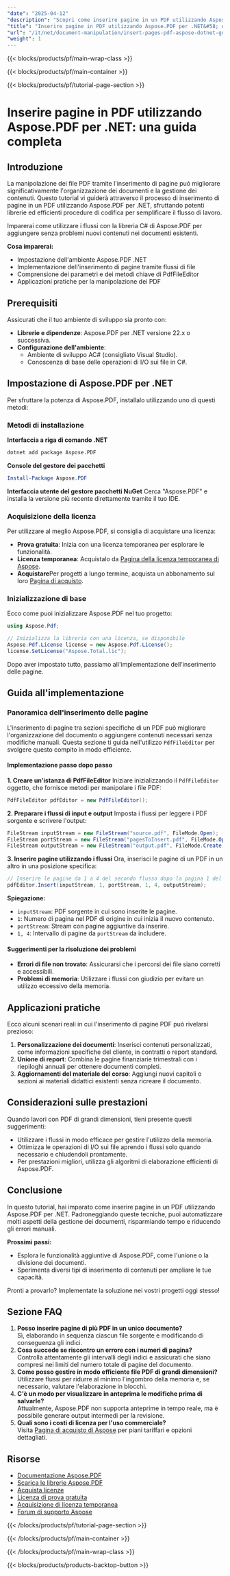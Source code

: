 ```yaml
---
"date": "2025-04-12"
"description": "Scopri come inserire pagine in un PDF utilizzando Aspose.PDF per .NET. Questa guida passo passo copre tutto, dalla configurazione all'implementazione, ed è perfetta per gli sviluppatori C#."
"title": "Inserire pagine in PDF utilizzando Aspose.PDF per .NET&#58; una guida completa alla manipolazione dei documenti"
"url": "/it/net/document-manipulation/insert-pages-pdf-aspose-dotnet-guide/"
"weight": 1
---
```


{{< blocks/products/pf/main-wrap-class >}}

{{< blocks/products/pf/main-container >}}

{{< blocks/products/pf/tutorial-page-section >}}


# Inserire pagine in PDF utilizzando Aspose.PDF per .NET: una guida completa

## Introduzione

La manipolazione dei file PDF tramite l'inserimento di pagine può migliorare significativamente l'organizzazione dei documenti e la gestione dei contenuti. Questo tutorial vi guiderà attraverso il processo di inserimento di pagine in un PDF utilizzando Aspose.PDF per .NET, sfruttando potenti librerie ed efficienti procedure di codifica per semplificare il flusso di lavoro.

Imparerai come utilizzare i flussi con la libreria C# di Aspose.PDF per aggiungere senza problemi nuovi contenuti nei documenti esistenti.

**Cosa imparerai:**
- Impostazione dell'ambiente Aspose.PDF .NET
- Implementazione dell'inserimento di pagine tramite flussi di file
- Comprensione dei parametri e dei metodi chiave di PdfFileEditor
- Applicazioni pratiche per la manipolazione dei PDF

## Prerequisiti

Assicurati che il tuo ambiente di sviluppo sia pronto con:

- **Librerie e dipendenze**: Aspose.PDF per .NET versione 22.x o successiva.
- **Configurazione dell'ambiente**:
  - Ambiente di sviluppo AC# (consigliato Visual Studio).
  - Conoscenza di base delle operazioni di I/O sui file in C#.

## Impostazione di Aspose.PDF per .NET

Per sfruttare la potenza di Aspose.PDF, installalo utilizzando uno di questi metodi:

### Metodi di installazione

**Interfaccia a riga di comando .NET**

```bash
dotnet add package Aspose.PDF
```

**Console del gestore dei pacchetti**

```powershell
Install-Package Aspose.PDF
```

**Interfaccia utente del gestore pacchetti NuGet**
Cerca "Aspose.PDF" e installa la versione più recente direttamente tramite il tuo IDE.

### Acquisizione della licenza
Per utilizzare al meglio Aspose.PDF, si consiglia di acquistare una licenza:
- **Prova gratuita**: Inizia con una licenza temporanea per esplorare le funzionalità.
- **Licenza temporanea**: Acquistalo da [Pagina della licenza temporanea di Aspose](https://purchase.aspose.com/temporary-license/).
- **Acquistare**Per progetti a lungo termine, acquista un abbonamento sul loro [Pagina di acquisto](https://purchase.aspose.com/buy).

### Inizializzazione di base

Ecco come puoi inizializzare Aspose.PDF nel tuo progetto:

```csharp
using Aspose.Pdf;

// Inizializza la libreria con una licenza, se disponibile
Aspose.Pdf.License license = new Aspose.Pdf.License();
license.SetLicense("Aspose.Total.lic");
```

Dopo aver impostato tutto, passiamo all'implementazione dell'inserimento delle pagine.

## Guida all'implementazione

### Panoramica dell'inserimento delle pagine
L'inserimento di pagine tra sezioni specifiche di un PDF può migliorare l'organizzazione del documento o aggiungere contenuti necessari senza modifiche manuali. Questa sezione ti guida nell'utilizzo `PdfFileEditor` per svolgere questo compito in modo efficiente.

#### Implementazione passo dopo passo
**1. Creare un'istanza di PdfFileEditor**
Iniziare inizializzando il `PdfFileEditor` oggetto, che fornisce metodi per manipolare i file PDF:

```csharp
PdfFileEditor pdfEditor = new PdfFileEditor();
```

**2. Preparare i flussi di input e output**
Imposta i flussi per leggere i PDF sorgente e scrivere l'output:

```csharp
FileStream inputStream = new FileStream("source.pdf", FileMode.Open);
FileStream portStream = new FileStream("pagesToInsert.pdf", FileMode.Open);
FileStream outputStream = new FileStream("output.pdf", FileMode.Create);
```

**3. Inserire pagine utilizzando i flussi**
Ora, inserisci le pagine di un PDF in un altro in una posizione specifica:

```csharp
// Inserire le pagine da 1 a 4 del secondo flusso dopo la pagina 1 del primo flusso
pdfEditor.Insert(inputStream, 1, portStream, 1, 4, outputStream);
```

**Spiegazione:**
- `inputStream`: PDF sorgente in cui sono inserite le pagine.
- `1`: Numero di pagina nel PDF di origine in cui inizia il nuovo contenuto.
- `portStream`: Stream con pagine aggiuntive da inserire.
- `1, 4`: Intervallo di pagine da `portStream` da includere.

#### Suggerimenti per la risoluzione dei problemi
- **Errori di file non trovato**: Assicurarsi che i percorsi dei file siano corretti e accessibili.
- **Problemi di memoria**: Utilizzare i flussi con giudizio per evitare un utilizzo eccessivo della memoria.

## Applicazioni pratiche
Ecco alcuni scenari reali in cui l'inserimento di pagine PDF può rivelarsi prezioso:
1. **Personalizzazione dei documenti**: Inserisci contenuti personalizzati, come informazioni specifiche del cliente, in contratti o report standard.
2. **Unione di report**: Combina le pagine finanziarie trimestrali con i riepiloghi annuali per ottenere documenti completi.
3. **Aggiornamenti del materiale del corso**: Aggiungi nuovi capitoli o sezioni ai materiali didattici esistenti senza ricreare il documento.

## Considerazioni sulle prestazioni
Quando lavori con PDF di grandi dimensioni, tieni presente questi suggerimenti:
- Utilizzare i flussi in modo efficace per gestire l'utilizzo della memoria.
- Ottimizza le operazioni di I/O sui file aprendo i flussi solo quando necessario e chiudendoli prontamente.
- Per prestazioni migliori, utilizza gli algoritmi di elaborazione efficienti di Aspose.PDF.

## Conclusione
In questo tutorial, hai imparato come inserire pagine in un PDF utilizzando Aspose.PDF per .NET. Padroneggiando queste tecniche, puoi automatizzare molti aspetti della gestione dei documenti, risparmiando tempo e riducendo gli errori manuali.

**Prossimi passi:**
- Esplora le funzionalità aggiuntive di Aspose.PDF, come l'unione o la divisione dei documenti.
- Sperimenta diversi tipi di inserimento di contenuti per ampliare le tue capacità.

Pronti a provarlo? Implementate la soluzione nei vostri progetti oggi stesso!

## Sezione FAQ
1. **Posso inserire pagine di più PDF in un unico documento?**  
   Sì, elaborando in sequenza ciascun file sorgente e modificando di conseguenza gli indici.
2. **Cosa succede se riscontro un errore con i numeri di pagina?**  
   Controlla attentamente gli intervalli degli indici e assicurati che siano compresi nei limiti del numero totale di pagine del documento.
3. **Come posso gestire in modo efficiente file PDF di grandi dimensioni?**  
   Utilizzare flussi per ridurre al minimo l'ingombro della memoria e, se necessario, valutare l'elaborazione in blocchi.
4. **C'è un modo per visualizzare in anteprima le modifiche prima di salvarle?**  
   Attualmente, Aspose.PDF non supporta anteprime in tempo reale, ma è possibile generare output intermedi per la revisione.
5. **Quali sono i costi di licenza per l'uso commerciale?**  
   Visita [Pagina di acquisto di Aspose](https://purchase.aspose.com/buy) per piani tariffari e opzioni dettagliati.

## Risorse
- [Documentazione Aspose.PDF](https://reference.aspose.com/pdf/net/)
- [Scarica le librerie Aspose.PDF](https://releases.aspose.com/pdf/net/)
- [Acquista licenze](https://purchase.aspose.com/buy)
- [Licenza di prova gratuita](https://releases.aspose.com/pdf/net/)
- [Acquisizione di licenza temporanea](https://purchase.aspose.com/temporary-license/)
- [Forum di supporto Aspose](https://forum.aspose.com/c/pdf/10)

{{< /blocks/products/pf/tutorial-page-section >}}

{{< /blocks/products/pf/main-container >}}

{{< /blocks/products/pf/main-wrap-class >}}

{{< blocks/products/products-backtop-button >}}